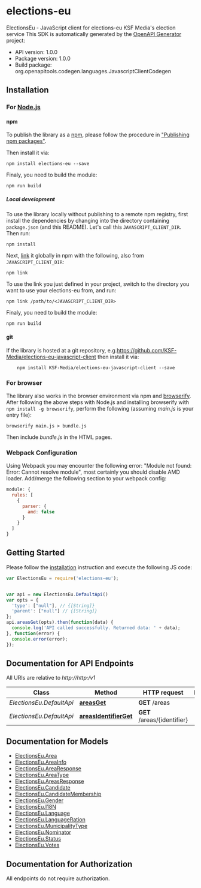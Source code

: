 # elections-eu

ElectionsEu - JavaScript client for elections-eu
KSF Media's election service
This SDK is automatically generated by the [OpenAPI Generator](https://openapi-generator.tech) project:

- API version: 1.0.0
- Package version: 1.0.0
- Build package: org.openapitools.codegen.languages.JavascriptClientCodegen

## Installation

### For [Node.js](https://nodejs.org/)

#### npm

To publish the library as a [npm](https://www.npmjs.com/), please follow the procedure in ["Publishing npm packages"](https://docs.npmjs.com/getting-started/publishing-npm-packages).

Then install it via:

```shell
npm install elections-eu --save
```

Finaly, you need to build the module:

```shell
npm run build
```

##### Local development

To use the library locally without publishing to a remote npm registry, first install the dependencies by changing into the directory containing `package.json` (and this README). Let's call this `JAVASCRIPT_CLIENT_DIR`. Then run:

```shell
npm install
```

Next, [link](https://docs.npmjs.com/cli/link) it globally in npm with the following, also from `JAVASCRIPT_CLIENT_DIR`:

```shell
npm link
```

To use the link you just defined in your project, switch to the directory you want to use your elections-eu from, and run:

```shell
npm link /path/to/<JAVASCRIPT_CLIENT_DIR>
```

Finaly, you need to build the module:

```shell
npm run build
```

#### git

If the library is hosted at a git repository, e.g.https://github.com/KSF-Media/elections-eu-javascript-client
then install it via:

```shell
    npm install KSF-Media/elections-eu-javascript-client --save
```

### For browser

The library also works in the browser environment via npm and [browserify](http://browserify.org/). After following
the above steps with Node.js and installing browserify with `npm install -g browserify`,
perform the following (assuming *main.js* is your entry file):

```shell
browserify main.js > bundle.js
```

Then include *bundle.js* in the HTML pages.

### Webpack Configuration

Using Webpack you may encounter the following error: "Module not found: Error:
Cannot resolve module", most certainly you should disable AMD loader. Add/merge
the following section to your webpack config:

```javascript
module: {
  rules: [
    {
      parser: {
        amd: false
      }
    }
  ]
}
```

## Getting Started

Please follow the [installation](#installation) instruction and execute the following JS code:

```javascript
var ElectionsEu = require('elections-eu');


var api = new ElectionsEu.DefaultApi()
var opts = {
  'type': ["null"], // {[String]} 
  'parent': ["null"] // {[String]} 
};
api.areasGet(opts).then(function(data) {
  console.log('API called successfully. Returned data: ' + data);
}, function(error) {
  console.error(error);
});


```

## Documentation for API Endpoints

All URIs are relative to *http://http:/v1*

Class | Method | HTTP request | Description
------------ | ------------- | ------------- | -------------
*ElectionsEu.DefaultApi* | [**areasGet**](docs/DefaultApi.md#areasGet) | **GET** /areas | 
*ElectionsEu.DefaultApi* | [**areasIdentifierGet**](docs/DefaultApi.md#areasIdentifierGet) | **GET** /areas/{identifier} | 


## Documentation for Models

 - [ElectionsEu.Area](docs/Area.md)
 - [ElectionsEu.AreaInfo](docs/AreaInfo.md)
 - [ElectionsEu.AreaResponse](docs/AreaResponse.md)
 - [ElectionsEu.AreaType](docs/AreaType.md)
 - [ElectionsEu.AreasResponse](docs/AreasResponse.md)
 - [ElectionsEu.Candidate](docs/Candidate.md)
 - [ElectionsEu.CandidateMembership](docs/CandidateMembership.md)
 - [ElectionsEu.Gender](docs/Gender.md)
 - [ElectionsEu.I18N](docs/I18N.md)
 - [ElectionsEu.Language](docs/Language.md)
 - [ElectionsEu.LanguageRation](docs/LanguageRation.md)
 - [ElectionsEu.MunicipalityType](docs/MunicipalityType.md)
 - [ElectionsEu.Nominator](docs/Nominator.md)
 - [ElectionsEu.Status](docs/Status.md)
 - [ElectionsEu.Votes](docs/Votes.md)


## Documentation for Authorization

All endpoints do not require authorization.
